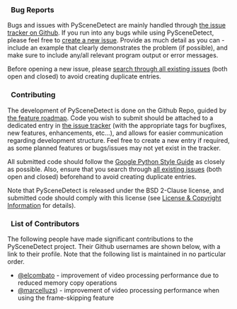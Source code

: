 

### <span class="fa fa-bug"></span>&nbsp; Bug Reports

Bugs and issues with PySceneDetect are mainly handled through [the issue tracker on Github](https://github.com/Breakthrough/PySceneDetect/issues).  If you run into any bugs while using PySceneDetect, please feel free to [create a new issue](https://github.com/Breakthrough/PySceneDetect/issues/new).  Provide as much detail as you can - include an example that clearly demonstrates the problem (if possible), and make sure to include any/all relevant program output or error messages.

Before opening a new issue, please [search through all existing issues](https://github.com/Breakthrough/PySceneDetect/issues?q=) (both open and closed) to avoid creating duplicate entries.


### <span class="fa fa-keyboard-o"></span>&nbsp; Contributing

The development of PySceneDetect is done on the Github Repo, guided by [the feature roadmap](features.md).  Code you wish to submit should be attached to a dedicated entry in [the issue tracker](https://github.com/Breakthrough/PySceneDetect/issues?q=) (with the appropriate tags for bugfixes, new features, enhancements, etc...), and allows for easier communication regarding development structure.  Feel free to create a new entry if required, as some planned features or bugs/issues may not yet exist in the tracker.

All submitted code should follow the [Google Python Style Guide](https://google.github.io/styleguide/pyguide.html) as closely as possible.  Also, ensure that you search through [all existing issues](https://github.com/Breakthrough/PySceneDetect/issues?q=) (both open and closed) beforehand to avoid creating duplicate entries.

Note that PySceneDetect is released under the BSD 2-Clause license, and submitted code should comply with this license (see [License & Copyright Information](copyright.md) for details).


### <span class="fa fa-person"></span>&nbsp; List of Contributors

The following people have made significant contributions to the PySceneDetect project.  Their Github usernames are shown below, with a link to their profile.  Note that the following list is maintained in no particular order.

 * [@elcombato](https://github.com/elcombato) - improvement of video processing performance due to reduced memory copy operations
 * [@marcelluzs](https://github.com/marcelluzs)) - improvement of video processing performance when using the frame-skipping feature
